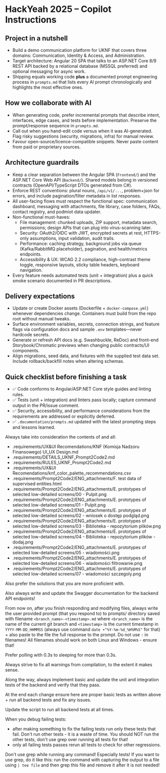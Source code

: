 # HackYeah 2025 – Copilot Instructions

## Project in a nutshell
- Build a demo communication platform for UKNF that covers three domains: Communication, Identity & Access, and Administration.
- Target architecture: Angular 20 SPA that talks to an ASP.NET Core 8/9 REST API backed by a relational database (MSSQL preferred) and optional messaging for async work.
- Shipping equals working code **plus** a documented prompt engineering process in `prompts.md` that lists every AI prompt chronologically and highlights the most effective ones.

## How we collaborate with AI
- When generating code, prefer incremental prompts that describe intent, interfaces, edge cases, and tests before implementation. Preserve the prompt/response sequence in `prompts.md`.
- Call out when you hand-edit code versus when it was AI-generated. Flag risky suggestions (security, migrations, infra) for manual review.
- Favour open-source/licence-compatible snippets. Never paste content from paid or proprietary sources.

## Architecture guardrails
- Keep a clear separation between the Angular SPA (`Frontend/`) and the ASP.NET Core Web API (`Backend/`). Shared models belong in versioned contracts (OpenAPI/TypeScript DTOs generated from C#).
- Enforce REST conventions: plural nouns, `/api/v1/...`, problem+json for errors, and include pagination/filter metadata in list responses.
- All user-facing flows must respect the functional spec: communication dashboard, messaging with attachments, file library, case folders, FAQs, contact registry, and podmiot data updater.
- Non-functional must-haves:
  - File management: chunked uploads, ZIP support, metadata search, permissions; design APIs that can plug into virus-scanning later.
  - Security: OAuth2/OIDC with JWT, encrypted secrets at rest, HTTPS-only assumptions, input validation, audit trails.
  - Performance: caching strategy, background jobs via queue (Kafka/RabbitMQ placeholder), pagination, and health/metrics endpoints.
  - Accessibility & UX: WCAG 2.2 compliance, high-contrast theme toggle, responsive layouts, sticky table headers, keyboard navigation.
- Every feature needs automated tests (unit + integration) plus a quick smoke scenario documented in PR descriptions.

## Delivery expectations
- Update or create Docker assets (Dockerfile + `docker-compose.yml`) whenever dependencies change. Containers must build from the repo root without manual tweaks.
- Surface environment variables, secrets, connection strings, and feature flags via configuration docs and sample `.env` templates—never hardcode secrets.
- Generate or refresh API docs (e.g. Swashbuckle, ReDoc) and front-end Storybook/Chromatic previews when changing public contracts/UI components.
- Align migrations, seed data, and fixtures with the supplied test data set. Include rollback/backfill notes when altering schemas.

## Quick checklist before finishing a task
- ✅ Code conforms to Angular/ASP.NET Core style guides and linting rules.
- ✅ Tests (unit + integration) and linters pass locally; capture command output in the PR/issue comment.
- ✅ Security, accessibility, and performance considerations from the requirements are addressed or explicitly deferred.
- ✅ `.documentation/prompts.md` updated with the latest prompting steps and lessons learned.

Always take into consideration the contents of and all:
- .requirements/UX&UI Recomendations/KNF (Komisja Nadzoru Finansowego) UI_UX Design.md
- .requirements/DETAILS_UKNF_Prompt2Code2.md
- .requirements/RULES_UKNF_Prompt2Code2.md
- .requirements/UX&UI Recomendations/knf_color_palette_recommendations.csv
- .requirements/Prompt2Code2/ENG_attachments/F. test data of supervised entities.html
- .requirements/Prompt2Code2/ENG_attachments/E. prototypes of selected low-detailed screens/00 - Pulpit.png
- .requirements/Prompt2Code2/ENG_attachments/E. prototypes of selected low-detailed screens/01 - Pulpit.png
- .requirements/Prompt2Code2/ENG_attachments/E. prototypes of selected low-detailed screens/02 - wniosek o dostęp podgląd.png
- .requirements/Prompt2Code2/ENG_attachments/E. prototypes of selected low-detailed screens/03 - Biblioteka - repozytorium plików.png
- .requirements/Prompt2Code2/ENG_attachments/E. prototypes of selected low-detailed screens/04 - Biblioteka - repozytorium plików - dodaj.png
- .requirements/Prompt2Code2/ENG_attachments/E. prototypes of selected low-detailed screens/05 - wiadomości.png
- .requirements/Prompt2Code2/ENG_attachments/E. prototypes of selected low-detailed screens/06 - wiadomości filtrowanie.png
- .requirements/Prompt2Code2/ENG_attachments/E. prototypes of selected low-detailed screens/07 - wiadomości szczegoly.png

Also prefer the solutions that you are more proficient with.

Also always write and update the Swagger documentation for the backend API endpoints!

From now on, after you finish responding and modifying files, always write the user provided prompt (that you respond to) to prompts/ directory saved with filename `<branch_name>-<timestamp>.md` where `<branch_name>` is the name of the current git branch and `<timestamp>` is the current timestamp in `YYYY-MM-DD_HHMMSS` (always use command `date +"%Y-%m-%d_%H%M%S"` for that) + also paste to the file the full response to the prompt. Do not use `:` in filenames! All filenames should work on both Linux and Windows - ensure that!

Prefer polling with 0.3s to sleeping for more than 0.3s.

Always strive to fix all warnings from compilation, to the extent it makes sense.

Along the way, always implement basic and update the unit and integration tests of the backend and verify that they pass.

At the end each change ensure here are proper basic tests as written above + run all backend tests and fix any issues.

Update the script to run all backend tests at all times.

When you debug failing tests:
- after making something to fix the failing tests run only these tests that fail. Don't run other tests - it is a waste of time. You should NOT run the other tests, don't use grep over running all tests for that!
- only all failing tests passes rerun all tests to check for other regressions.

Don't use grep while running any command! Especially tests! If you want to use grep, do it like this: run the command with capturing the output to a file using `| tee file` and then grep this file and remove it after it is not needed!
